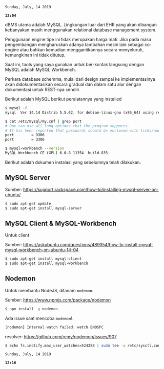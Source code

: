 `Sunday, July, 14 2019`

**`12:04`**

dBMS utama adalah MySQL. Lingkungan luar dari EHR yang akan dibangun kebanyakan masih
menggunakan relational database management system.

Penggunaan engine tipe ini tidak merupakan harga mati. Jika pada masa pengembangan mengharuskan adanya
tambahan mesin lain sebagai co-engine atau bahkan kemudian menggantikannya secara menyeluruh,
kemungkinan ini tidak ditutup.

Saat ini, tools yang saya gunakan untuk ber-kontak langsung dengan MySQL adalah MySQL Workbench. 

Perkara database schemma, mulai dari design sampai ke implementasinya akan didokumentasikan secara gradual dan dalam satu alur dengan dokumentasi untuk REST-nya sendiri.

Berikut adalah MySQL berikut peralatannya yang installed

```bash
$ mysql -V
mysql  Ver 14.14 Distrib 5.5.62, for debian-linux-gnu (x86_64) using readline 6.3

$ cat /etc/mysql/my.cnf | grep port
# One can use all long options that the program supports.
# It has been reported that passwords should be enclosed with ticks/quotes
port		= 3306
port		= 3306

$ mysql-workbench --version
MySQL Workbench CE (GPL) 6.0.8 11354  build 833
```

Berikut adalah dokumen instalasi yang sebelumnya telah dilakukan.

## MySQL Server

Sumber: https://support.rackspace.com/how-to/installing-mysql-server-on-ubuntu/

```bash
$ sudo apt-get update
$ sudo apt-get install mysql-server
```

## MySQL Client & MySQL-Workbench

Untuk client

Sumber: https://askubuntu.com/questions/489354/how-to-install-mysql-mysql-workbench-on-ubuntu-14-04

```bash
$ sudo apt-get install mysql-client
$ sudo apt-get install mysql-workbench
```

## Nodemon

Untuk membantu NodeJS, ditanam `nodemon`.

Sumber: https://www.npmjs.com/package/nodemon

```bash
$ npm install -g nodemon
```

Ada issue saat mencoba `nodemon`!.

```bash
[nodemon] Internal watch failed: watch ENOSPC
```

resolver: https://github.com/remy/nodemon/issues/907

```bash
$ echo fs.inotify.max_user_watches=524288 | sudo tee -a /etc/sysctl.conf && sudo sysctl -p
```
`Sunday, July, 14 2019`

**`12:16`**